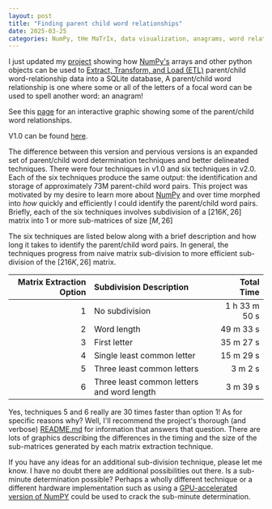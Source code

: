 ```yaml
---
layout: post
title: "Finding parent child word relationships"
date: 2025-03-25
categories: NumPy, tHe MaTrIx, data visualization, anagrams, word relationships
---
```


I just updated my [project](https://github.com/mike-babb/finding_anagrams) showing how [NumPy's](https://numpy.org/) arrays and other python objects can be used to [Extract, Transform, and Load (ETL)](https://en.wikipedia.org/wiki/Extract,_transform,_load) parent/child word-relationship data into a SQLite database, A parent/child word relationship is one where some or all of the letters of a focal word can be used to spell another word: an anagram! 

See this [page](/media/finding_anagrams/word_grid.html) for an interactive graphic showing some of the parent/child word relationships.

V1.0 can be found [here](https://mike-babb.github.io/blog/2022/02/24/finding-anagrams).

The difference between this version and pervious versions is an expanded set of parent/child word determination techniques and better delineated techniques. There were four techniques in v1.0 and six techniques in v2.0. Each of the six techniques produce the same output: the identification and storage of approximately 73M parent-child word pairs. This project was motivated by my desire to learn more about [NumPy](https://numpy.org/) and over time morphed into *how* quickly and efficiently I could identify the parent/child word pairs. Briefly, each of the six techniques involves subdivision of a $[216K, 26]$ matrix into $1$ or more sub-matrices of size $[M, 26]$

The six techniques are listed below along with a brief description and how long it takes to identify the parent/child word pairs. In general, the techniques progress from naive matrix sub-division to more efficient sub-division of the $[216K, 26]$ matrix.

| Matrix Extraction Option | Subdivision Description | Total Time |
| -----:|:-----|-----:|
| 1 | No subdivision  | 1 h 33 m 50 s |
| 2 | Word length | 49 m 33 s |
| 3 | First letter| 35 m 27 s |
| 4 | Single least common letter | 15 m 29 s |
| 5 | Three least common letters | 3 m 2 s |
| 6 | Three least common letters and word length |3 m 39 s |

Yes, techniques 5 and 6 really are 30 times faster than option 1! As for specific reasons why? Well, I'll recommend the project's thorough (and verbose) [README.md](https://github.com/mike-babb/finding_anagrams/blob/main/README.md) for information that answers that question. There are lots of graphics describing the differences in the timing and the size of the sub-matrices generated by each matrix extraction technique.

If you have any ideas for an additional sub-division technique, please let me know. I have no doubt there are additional possibilities out there. Is a sub-minute determination possible? Perhaps a wholly different technique or a different hardware implementation such as using a [GPU-accelerated version of NumPY](https://cupy.dev/) could be used to crack the sub-minute determination.









